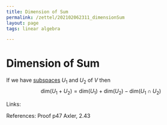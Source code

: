 ```yaml
---
title: Dimension of Sum
permalink: /zettel/202102062311_dimensionSum
layout: page
tags: linear algebra

---
```

# Dimension of Sum

If we have [subspaces](202102061429_subspaceDefinition) $U_1$ and $U_2$ of $V$ then 
$$
\mathrm{dim}(U_1 + U_2) = \mathrm{dim}(U_1) + \mathrm{dim}(U_2) - \mathrm{dim}(U_1 \cap U_2)
$$

Links: 

References: Proof p47 Axler, 2.43

